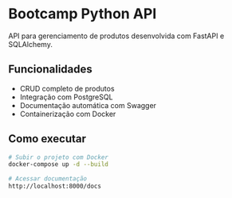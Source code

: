 # Bootcamp Python API

API para gerenciamento de produtos desenvolvida com FastAPI e SQLAlchemy.

## Funcionalidades

- CRUD completo de produtos
- Integração com PostgreSQL
- Documentação automática com Swagger
- Containerização com Docker

## Como executar

```bash
# Subir o projeto com Docker
docker-compose up -d --build

# Acessar documentação
http://localhost:8000/docs
```
